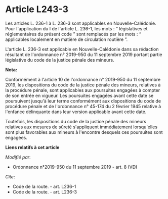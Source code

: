 # Article L243-3

Les articles L. 236-1 à L. 236-3 sont applicables en Nouvelle-Calédonie. Pour l'application du I de l'article L. 236-1, les
mots : “ législatives et réglementaires du présent code ” sont remplacés par les mots : “ applicables localement en matière
de circulation routière ”.

L'article L. 236-3 est applicable en Nouvelle-Calédonie dans sa rédaction résultant de l'ordonnance n° 2019-950 du 11
septembre 2019 portant partie législative du code de la justice pénale des mineurs.

**Nota:**

Conformément à l'article 10 de l'ordonnance n° 2019-950 du 11 septembre 2019, les dispositions du code de la justice pénale
des mineurs, relatives à la procédure pénale, sont applicables aux poursuites engagées à compter de son entrée en vigueur.
Les poursuites engagées avant cette date se poursuivent jusqu'à leur terme conformément aux dispositions du code de procédure
pénale et de l'ordonnance n° 45-174 du 2 février 1945 relative à l'enfance délinquante dans leur version applicable avant
cette date.

Toutefois, les dispositions du code de la justice pénale des mineurs relatives aux mesures de sûreté s'appliquent
immédiatement lorsqu'elles sont plus favorables aux mineurs à l'encontre desquels ces poursuites sont engagées.

**Liens relatifs à cet article**

_Modifié par_:

  - Ordonnance n°2019-950 du 11 septembre 2019 - art. 8 (VD)

_Cite_:

  - Code de la route. - art. L236-1
  - Code de la route. - art. L236-3
